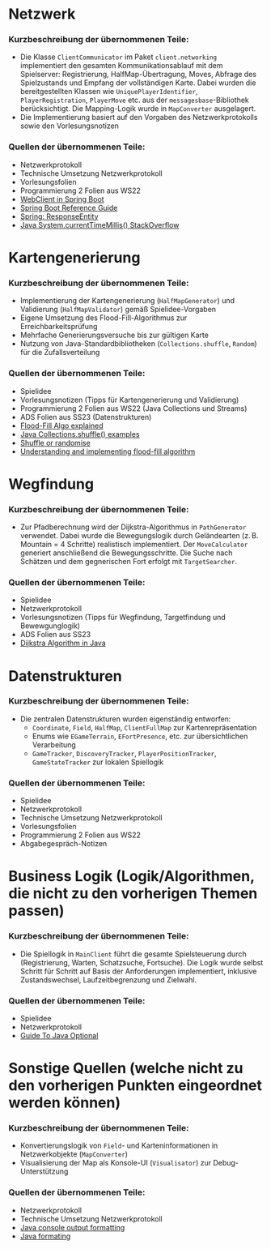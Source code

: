 # Netzwerk
### Kurzbeschreibung der übernommenen Teile:
- Die Klasse `ClientCommunicator` im Paket `client.networking` implementiert den gesamten Kommunikationsablauf mit dem Spielserver: Registrierung, HalfMap-Übertragung, Moves, Abfrage des Spielzustands und Empfang der vollständigen Karte. Dabei wurden die bereitgestellten Klassen wie `UniquePlayerIdentifier`, `PlayerRegistration`, `PlayerMove` etc. aus der `messagesbase`-Bibliothek berücksichtigt. Die Mapping-Logik wurde in `MapConverter` ausgelagert.
- Die Implementierung basiert auf den Vorgaben des Netzwerkprotokolls sowie den Vorlesungsnotizen

### Quellen der übernommenen Teile:
- Netzwerkprotokoll
- Technische Umsetzung Netzwerkprotokoll
- Vorlesungsfolien
- Programmierung 2 Folien aus WS22
- [WebClient in Spring Boot](https://medium.com/@ayoubseddiki132/mastering-webclient-in-spring-boot-a-complete-guide-31482263bc92)
- [Spring Boot Reference Guide](https://docs.spring.io/spring-boot/docs/2.0.3.RELEASE/reference/html/index.html)
- [Spring: ResponseEntity](https://docs.spring.io/spring-framework/reference/web/webflux/controller/ann-methods/responseentity.html)
- [Java System.currentTimeMillis() StackOverflow](https://stackoverflow.com/questions/2978598/in-java-will-system-currenttimemillis-always-return-a-value-previous-calls)


# Kartengenerierung
### Kurzbeschreibung der übernommenen Teile:
- Implementierung der Kartengenerierung (`HalfMapGenerator`) und Validierung (`HalfMapValidator`) gemäß Spielidee-Vorgaben
- Eigene Umsetzung des Flood-Fill-Algorithmus zur Erreichbarkeitsprüfung
- Mehrfache Generierungsversuche bis zur gültigen Karte
- Nutzung von Java-Standardbibliotheken (`Collections.shuffle`, `Random`) für die Zufallsverteilung

### Quellen der übernommenen Teile:
- Spielidee
- Vorlesungsnotizen (Tipps für Kartengenerierung und Validierung)
- Programmierung 2 Folien aus WS22 (Java Collections und Streams)
- ADS Folien aus SS23 (Datenstrukturen)
- [Flood-Fill Algo explained](https://www.ktbyte.com/java-tutorial/book/flood-fill)
- [Java Collections.shuffle() examples](https://www.geeksforgeeks.org/collections-shuffle-method-in-java-with-examples/) 
- [Shuffle or randomise](https://www.geeksforgeeks.org/shuffle-or-randomize-a-list-in-java/)
- [Understanding and implementing flood-fill algorithm](https://medium.com/@koray.kara98.kk/understanding-and-implementing-flood-fill-algorithm-60ab81538d54)

# Wegfindung
### Kurzbeschreibung der übernommenen Teile:
- Zur Pfadberechnung wird der Dijkstra-Algorithmus in `PathGenerator` verwendet. Dabei wurde die Bewegungslogik durch Geländearten (z. B. Mountain = 4 Schritte) realistisch implementiert. Der `MoveCalculator` generiert anschließend die Bewegungsschritte. Die Suche nach Schätzen und dem gegnerischen Fort erfolgt mit `TargetSearcher`.

### Quellen der übernommenen Teile:
- Spielidee
- Netzwerkprotokoll
- Vorlesungsnotizen (Tipps für Wegfindung, Targetfindung und Bewewgunglogik)
- ADS Folien aus SS23 
- [Dijkstra Algorithm in Java](https://medium.com/@kirti07arora/dijkstras-algorithm-in-java-a-journey-through-shortest-paths-cc2fd76104b2)

# Datenstrukturen
### Kurzbeschreibung der übernommenen Teile:
- Die zentralen Datenstrukturen wurden eigenständig entworfen:
    - `Coordinate`, `Field`, `HalfMap`, `ClientFullMap` zur Kartenrepräsentation
    - Enums wie `EGameTerrain`, `EFortPresence`, etc. zur übersichtlichen Verarbeitung
    - `GameTracker`, `DiscoveryTracker`, `PlayerPositionTracker`, `GameStateTracker` zur lokalen Spiellogik

### Quellen der übernommenen Teile:
- Spielidee
- Netzwerkprotokoll
- Technische Umsetzung Netzwerkprotokoll
- Vorlesungsfolien
- Programmierung 2 Folien aus WS22
- Abgabegespräch-Notizen

# Business Logik (Logik/Algorithmen, die nicht zu den vorherigen Themen passen)
### Kurzbeschreibung der übernommenen Teile:
- Die Spiellogik in `MainClient` führt die gesamte Spielsteuerung durch (Registrierung, Warten, Schatzsuche, Fortsuche). Die Logik wurde selbst Schritt für Schritt auf Basis der Anforderungen implementiert, inklusive Zustandswechsel, Laufzeitbegrenzung und Zielwahl.

### Quellen der übernommenen Teile:
- Spielidee
- Netzwerkprotokoll
- [Guide To Java Optional](https://www.baeldung.com/java-optional)

# Sonstige Quellen (welche nicht zu den vorherigen Punkten eingeordnet werden können)
### Kurzbeschreibung der übernommenen Teile:
- Konvertierungslogik von `Field`- und Karteninformationen in Netzwerkobjekte (`MapConverter`)
- Visualisierung der Map als Konsole-UI (`Visualisator`) zur Debug-Unterstützung

### Quellen der übernommenen Teile:
- Netzwerkprotokoll
- Technische Umsetzung Netzwerkprotokoll
- [Java console output formatting](https://stackoverflow.com/questions/45298555/formatting-the-output-printing-in-the-console-in-java)
- [Java formating](https://www.geeksforgeeks.org/java-string-format-method-with-examples/)
